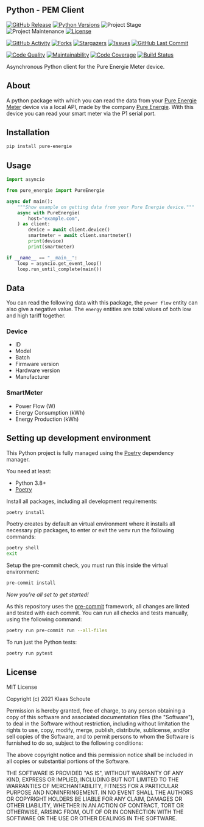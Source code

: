 ## Python - PEM Client

<!-- PROJECT SHIELDS -->
[![GitHub Release][releases-shield]][releases]
[![Python Versions][python-versions-shield]][pypi]
![Project Stage][project-stage-shield]
![Project Maintenance][maintenance-shield]
[![License][license-shield]](LICENSE)

[![GitHub Activity][commits-shield]][commits-url]
[![Forks][forks-shield]][forks-url]
[![Stargazers][stars-shield]][stars-url]
[![Issues][issues-shield]][issues-url]
[![GitHub Last Commit][last-commit-shield]][commits-url]

[![Code Quality][code-quality-shield]][code-quality]
[![Maintainability][maintainability-shield]][maintainability-url]
[![Code Coverage][codecov-shield]][codecov-url]
[![Build Status][build-shield]][build-url]

Asynchronous Python client for the Pure Energie Meter device.

## About

A python package with which you can read the data from your [Pure Energie Meter][pem] device via a local API, made by the company [Pure Energie][pure-energie]. With this device you can read your smart meter via the P1 serial port.

## Installation

```bash
pip install pure-energie
```

## Usage

```py
import asyncio

from pure_energie import PureEnergie

async def main():
    """Show example on getting data from your Pure Energie device."""
    async with PureEnergie(
        host="example.com",
    ) as client:
        device = await client.device()
        smartmeter = await client.smartmeter()
        print(device)
        print(smartmeter)

if __name__ == "__main__":
    loop = asyncio.get_event_loop()
    loop.run_until_complete(main())
```

## Data

You can read the following data with this package, the `power flow` entity can also give a negative value. The `energy` entities are total values of both low and high tariff together.

### Device

- ID
- Model
- Batch
- Firmware version
- Hardware version
- Manufacturer

### SmartMeter

- Power Flow (W)
- Energy Consumption (kWh)
- Energy Production (kWh)

## Setting up development environment

This Python project is fully managed using the [Poetry][poetry] dependency
manager.

You need at least:

- Python 3.8+
- [Poetry][poetry-install]

Install all packages, including all development requirements:

```bash
poetry install
```

Poetry creates by default an virtual environment where it installs all
necessary pip packages, to enter or exit the venv run the following commands:

```bash
poetry shell
exit
```

Setup the pre-commit check, you must run this inside the virtual environment:

```bash
pre-commit install
```

*Now you're all set to get started!*

As this repository uses the [pre-commit][pre-commit] framework, all changes
are linted and tested with each commit. You can run all checks and tests
manually, using the following command:

```bash
poetry run pre-commit run --all-files
```

To run just the Python tests:

```bash
poetry run pytest
```

## License

MIT License

Copyright (c) 2021 Klaas Schoute

Permission is hereby granted, free of charge, to any person obtaining a copy
of this software and associated documentation files (the "Software"), to deal
in the Software without restriction, including without limitation the rights
to use, copy, modify, merge, publish, distribute, sublicense, and/or sell
copies of the Software, and to permit persons to whom the Software is
furnished to do so, subject to the following conditions:

The above copyright notice and this permission notice shall be included in all
copies or substantial portions of the Software.

THE SOFTWARE IS PROVIDED "AS IS", WITHOUT WARRANTY OF ANY KIND, EXPRESS OR
IMPLIED, INCLUDING BUT NOT LIMITED TO THE WARRANTIES OF MERCHANTABILITY,
FITNESS FOR A PARTICULAR PURPOSE AND NONINFRINGEMENT. IN NO EVENT SHALL THE
AUTHORS OR COPYRIGHT HOLDERS BE LIABLE FOR ANY CLAIM, DAMAGES OR OTHER
LIABILITY, WHETHER IN AN ACTION OF CONTRACT, TORT OR OTHERWISE, ARISING FROM,
OUT OF OR IN CONNECTION WITH THE SOFTWARE OR THE USE OR OTHER DEALINGS IN THE
SOFTWARE.

[pure-energie]: https://pure-energie.nl
[pem]: https://pure-energie.nl/kennisbank/pure-energie-meter
[poetry-install]: https://python-poetry.org/docs/#installation
[poetry]: https://python-poetry.org
[pre-commit]: https://pre-commit.com

<!-- MARKDOWN LINKS & IMAGES -->
[build-shield]: https://github.com/klaasnicolaas/python-pem/actions/workflows/tests.yaml/badge.svg
[build-url]: https://github.com/klaasnicolaas/python-pem/actions/workflows/tests.yaml
[code-quality-shield]: https://img.shields.io/lgtm/grade/python/g/klaasnicolaas/python-pem.svg?logo=lgtm&logoWidth=18
[code-quality]: https://lgtm.com/projects/g/klaasnicolaas/python-pem/context:python
[commits-shield]: https://img.shields.io/github/commit-activity/y/klaasnicolaas/python-pem.svg
[commits-url]: https://github.com/klaasnicolaas/python-pem/commits/master
[codecov-shield]: https://codecov.io/gh/klaasnicolaas/python-pem/branch/master/graph/badge.svg?token=VQTR24YFQ9
[codecov-url]: https://codecov.io/gh/klaasnicolaas/python-pem
[forks-shield]: https://img.shields.io/github/forks/klaasnicolaas/python-pem.svg
[forks-url]: https://github.com/klaasnicolaas/python-pem/network/members
[issues-shield]: https://img.shields.io/github/issues/klaasnicolaas/python-pem.svg
[issues-url]: https://github.com/klaasnicolaas/python-pem/issues
[license-shield]: https://img.shields.io/github/license/klaasnicolaas/python-pem.svg
[last-commit-shield]: https://img.shields.io/github/last-commit/klaasnicolaas/python-pem.svg
[maintenance-shield]: https://img.shields.io/maintenance/yes/2021.svg
[maintainability-shield]: https://api.codeclimate.com/v1/badges/443c476612a574d82467/maintainability
[maintainability-url]: https://codeclimate.com/github/klaasnicolaas/python-pem/maintainability
[project-stage-shield]: https://img.shields.io/badge/project%20stage-experimental-yellow.svg
[pypi]: https://pypi.org/project/pure_energie/
[python-versions-shield]: https://img.shields.io/pypi/pyversions/pure_energie
[releases-shield]: https://img.shields.io/github/release/klaasnicolaas/python-pem.svg
[releases]: https://github.com/klaasnicolaas/python-pem/releases
[stars-shield]: https://img.shields.io/github/stars/klaasnicolaas/python-pem.svg
[stars-url]: https://github.com/klaasnicolaas/python-pem/stargazers
